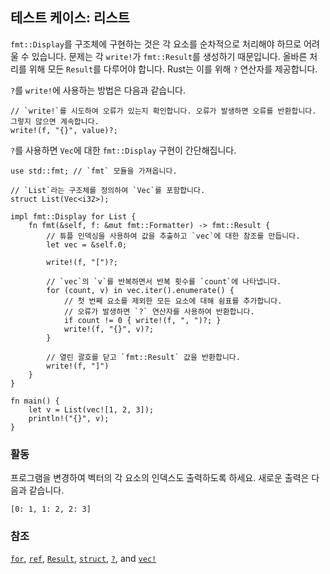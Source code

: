 ## 테스트 케이스: 리스트

`fmt::Display`를 구조체에 구현하는 것은 각 요소를 순차적으로 처리해야 하므로 어려울 수 있습니다. 문제는 각 `write!`가 `fmt::Result`를 생성하기 때문입니다. 올바른 처리를 위해 모든 `Result`를 다루어야 합니다. Rust는 이를 위해 `?` 연산자를 제공합니다.

`?`를 `write!`에 사용하는 방법은 다음과 같습니다.

```rust,ignore
// `write!`를 시도하여 오류가 있는지 확인합니다. 오류가 발생하면 오류를 반환합니다. 그렇지 않으면 계속합니다.
write!(f, "{}", value)?;
```

`?`를 사용하면 `Vec`에 대한 `fmt::Display` 구현이 간단해집니다.

```rust,editable
use std::fmt; // `fmt` 모듈을 가져옵니다.

// `List`라는 구조체를 정의하여 `Vec`를 포함합니다.
struct List(Vec<i32>);

impl fmt::Display for List {
    fn fmt(&self, f: &mut fmt::Formatter) -> fmt::Result {
        // 튜플 인덱싱을 사용하여 값을 추출하고 `vec`에 대한 참조를 만듭니다.
        let vec = &self.0;

        write!(f, "[")?;

        // `vec`의 `v`를 반복하면서 반복 횟수를 `count`에 나타냅니다.
        for (count, v) in vec.iter().enumerate() {
            // 첫 번째 요소를 제외한 모든 요소에 대해 쉼표를 추가합니다.
            // 오류가 발생하면 `?` 연산자를 사용하여 반환합니다.
            if count != 0 { write!(f, ", ")?; }
            write!(f, "{}", v)?;
        }

        // 열린 괄호를 닫고 `fmt::Result` 값을 반환합니다.
        write!(f, "]")
    }
}

fn main() {
    let v = List(vec![1, 2, 3]);
    println!("{}", v);
}
```

### 활동

프로그램을 변경하여 벡터의 각 요소의 인덱스도 출력하도록 하세요. 새로운 출력은 다음과 같습니다.

```rust,ignore
[0: 1, 1: 2, 2: 3]
```

### 참조

[`for`][for], [`ref`][ref], [`Result`][result], [`struct`][struct],
[`?`][q_mark], and [`vec!`][vec]

[for]: ../../../flow_control/for.md
[result]: ../../../std/result.md
[ref]: ../../../scope/borrow/ref.md
[struct]: ../../../custom_types/structs.md
[q_mark]: ../../../std/result/question_mark.md
[vec]: ../../../std/vec.md
